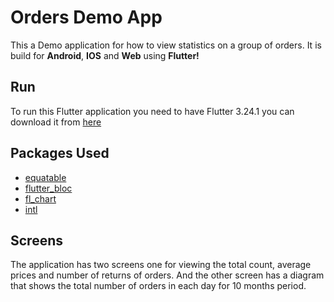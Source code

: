 # Orders Demo App

This a Demo application for how to view statistics on a group of orders. It is build for **Android**, **IOS** and **Web** using **Flutter!**

## Run
To run this Flutter application you need to have Flutter 3.24.1
you can download it from [here](https://docs.flutter.dev/release/archive)

## Packages Used

* [equatable ](https://pub.dev/packages/equatable)
* [flutter_bloc  ](https://pub.dev/packages/flutter_bloc)
* [fl_chart](https://pub.dev/packages/fl_chart)
* [intl](https://pub.dev/packages/intl)

## Screens

The application has two screens one for viewing the total count, average prices and number of returns of orders.
And the other screen has a diagram that shows the total number of orders in each day for 10 months period.
